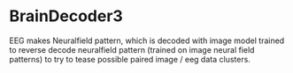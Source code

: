 # BrainDecoder3
EEG makes Neuralfield pattern, which is decoded with image model trained to reverse decode neuralfield pattern (trained on image neural field patterns) to try to tease possible paired image / eeg data clusters.
